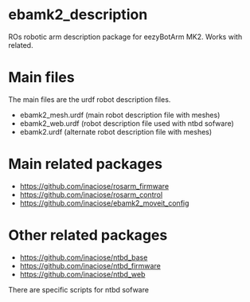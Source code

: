 # ebamk2_description
ROs robotic arm description package for eezyBotArm MK2. Works with related.

# Main files
The main files are the urdf robot description files.
- ebamk2_mesh.urdf (main robot description file with meshes)
- ebamk2_web.urdf (robot description file used with ntbd sofware)
- ebamk2.urdf (alternate robot description file with meshes)

# Main related packages
- https://github.com/inaciose/rosarm_firmware
- https://github.com/inaciose/rosarm_control
- https://github.com/inaciose/ebamk2_moveit_config

# Other related packages
- https://github.com/inaciose/ntbd_base
- https://github.com/inaciose/ntbd_firmware
- https://github.com/inaciose/ntbd_web

There are specific scripts for ntbd sofware

